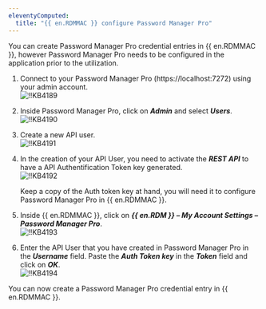 ```yaml
---
eleventyComputed:
  title: "{{ en.RDMMAC }} configure Password Manager Pro"
---
```

You can create Password Manager Pro credential entries in {{ en.RDMMAC }}, however Password Manager Pro needs to be configured in the application prior to the utilization.

1. Connect to your Password Manager Pro (https<area>://localhost:7272) using your admin account.  
![!!KB4189](https://webdevolutions.azureedge.net/docs/en/kb/KB4189.png)
1. Inside Password Manager Pro, click on ***Admin*** and select ***Users***.  
![!!KB4190](https://webdevolutions.azureedge.net/docs/en/kb/KB4190.png)
1. Create a new API user.  
![!!KB4191](https://webdevolutions.azureedge.net/docs/en/kb/KB4191.png)
1. In the creation of your API User, you need to activate the ***REST API*** to have a API Authentification Token key generated.  
   ![!!KB4192](https://webdevolutions.azureedge.net/docs/en/kb/KB4192.png)  

   Keep a copy of the Auth token key at hand, you will need it to configure Password Manager Pro in {{ en.RDMMAC }}.  
1. Inside {{ en.RDMMAC }}, click on ***{{ en.RDM }} – My Account Settings – Password Manager Pro***.  
![!!KB4193](https://webdevolutions.azureedge.net/docs/en/kb/KB4193.png)
1. Enter the API User that you have created in Password Manager Pro in the ***Username*** field. Paste the ***Auth Token key*** in the ***Token*** field and click on ***OK***.  
![!!KB4194](https://webdevolutions.azureedge.net/docs/en/kb/KB4194.png)  

You can now create a Password Manager Pro credential entry in {{ en.RDMMAC }}.
